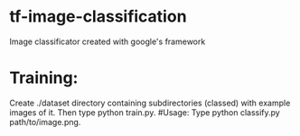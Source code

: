 # tf-image-classification
Image classificator created with google's framework
# Training:
Create ./dataset directory containing subdirectories (classed) with example images of it. Then type python train.py.
#Usage:
Type python classify.py path/to/image.png.
